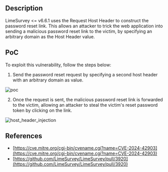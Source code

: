 <b><h2>Description</b></h2>

LimeSurvey <= v6.6.1 uses the Request Host Header to construct the password reset link. This allows an attacker to trick the web application into sending a malicious password reset link to the victim, by specifying an arbitrary domain as the Host Header value.

<b><h2>PoC</b></h2>

To exploit this vulnerability, follow the steps below:

1. Send the password reset request by specifying a second host header with an arbitrary domain as value.

![poc](https://github.com/user-attachments/assets/ece0e47c-179f-49d5-8465-8bc088ed99ae)


2. Once the request is sent, the malicious password reset link is forwarded to the victim, allowing an attacker to steal the victim's reset password token by clicking on the link.


![host_header_injection](https://github.com/user-attachments/assets/a35fd864-48ac-4dba-b09b-9167f39e9a1f)



<b><h2>References</b></h2>
- [https://cve.mitre.org/cgi-bin/cvename.cgi?name=CVE-2024-42903](https://cve.mitre.org/cgi-bin/cvename.cgi?name=CVE-2024-42903)
- [https://github.com/LimeSurvey/LimeSurvey/pull/3920](https://github.com/LimeSurvey/LimeSurvey/pull/3920)
